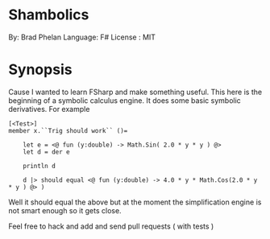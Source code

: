 Shambolics
===========

By: Brad Phelan
Language: F#
License : MIT

Synopsis
========

Cause I wanted to learn FSharp and make something useful. This here is the
beginning of a symbolic calculus engine. It does some basic symbolic derivatives.
For example

    [<Test>] 
    member x.``Trig should work`` ()=
        
        let e = <@ fun (y:double) -> Math.Sin( 2.0 * y * y ) @>
        let d = der e
        
        println d
        
        d |> should equal <@ fun (y:double) -> 4.0 * y * Math.Cos(2.0 * y * y ) @> )

Well it should equal the above but at the moment the simplification engine is
not smart enough so it gets close.

Feel free to hack and add and send pull requests ( with tests )
